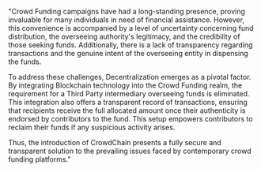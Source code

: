 "Crowd Funding campaigns have had a long-standing presence, proving invaluable for many individuals in need of financial assistance. However, this convenience is accompanied by a level of uncertainty concerning fund distribution, the overseeing authority's legitimacy, and the credibility of those seeking funds. Additionally, there is a lack of transparency regarding transactions and the genuine intent of the overseeing entity in dispensing the funds.

To address these challenges, Decentralization emerges as a pivotal factor. By integrating Blockchain technology into the Crowd Funding realm, the requirement for a Third Party intermediary overseeing funds is eliminated. This integration also offers a transparent record of transactions, ensuring that recipients receive the full allocated amount once their authenticity is endorsed by contributors to the fund. This setup empowers contributors to reclaim their funds if any suspicious activity arises.

Thus, the introduction of CrowdChain presents a fully secure and transparent solution to the prevailing issues faced by contemporary crowd funding platforms."





